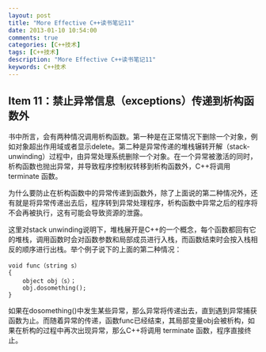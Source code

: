 ```yaml
---
layout: post
title: "More Effective C++读书笔记11"
date: 2013-01-10 10:54:00
comments: true
categories: [C++技术]
tags: [C++技术]
description: "More Effective C++读书笔记11"
keywords: C++技术
---
```


## Item 11：禁止异常信息（exceptions）传递到析构函数外

书中所言，会有两种情况调用析构函数。第一种是在正常情况下删除一个对象，例如对象超出作用域或者显示delete。第二种是异常传递的堆栈辗转开解（stack-unwinding）过程中，由异常处理系统删除一个对象。在一个异常被激活的同时，析构函数也抛出异常，并导致程序控制权转移到析构函数外，C++将调用 terminate 函数。

为什么要防止在析构函数中的异常传递到函数外，除了上面说的第二种情况外，还有就是将异常传递出去后，程序转到异常处理程序，析构函数中异常之后的程序将不会再被执行，这有可能会导致资源的泄露。

这里对stack unwinding说明下，堆栈展开是C++的一个概念，每个函数都回有它的堆栈，调用函数时会对函数参数和局部成员进行入栈，而函数结束时会按入栈相反的顺序进行出栈。举个例子说下的上面的第二种情况：
```
void func（string s）
{
    object obj（s）；
    obj.dosomething();
}
```
如果在dosomething()中发生某些异常，那么异常将传递出去，直到遇到异常捕获函数为止。而随着异常的传递，函数func已经结束，其局部变量obj会被析构，如果在析构的过程中再次出现异常，那么C++将调用 terminate 函数，程序直接终止。
